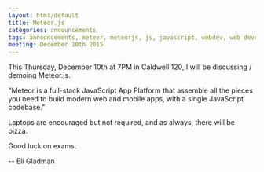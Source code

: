 ```yaml
---
layout: html/default
title: Meteor.js
categories: announcements
tags: announcements, meteor, meteorjs, js, javascript, webdev, web development
meeting: December 10th 2015
---
```

This Thursday, December 10th at 7PM in Caldwell 120, I will be discussing / demoing Meteor.js.

"Meteor is a full-stack JavaScript App Platform that assemble all the pieces you need to build modern web and mobile apps, with a single JavaScript codebase."

Laptops are encouraged but not required, and as always, there will be pizza.

Good luck on exams.

-- Eli Gladman
